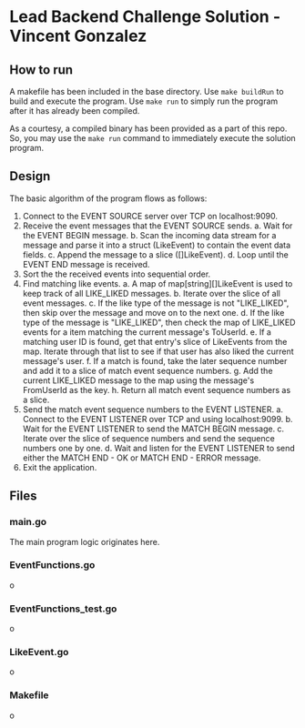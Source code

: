 # Lead Backend Challenge Solution - Vincent Gonzalez

## How to run
A makefile has been included in the base directory. Use `make buildRun` to build and execute the program. Use `make run` to simply run the program after it has already been compiled.

As a courtesy, a compiled binary has been provided as a part of this repo. So, you may use the `make run` command to immediately execute the solution program.

## Design
The basic algorithm of the program flows as follows:
1. Connect to the EVENT SOURCE server over TCP on localhost:9090.
2. Receive the event messages that the EVENT SOURCE sends.
    a. Wait for the EVENT BEGIN message.
    b. Scan the incoming data stream for a message and parse it into a struct (LikeEvent) to contain the event data fields.
    c. Append the message to a slice ([]LikeEvent).
    d. Loop until the EVENT END message is received.
3. Sort the the received events into sequential order.
4. Find matching like events.
    a. A map of map\[string\][]LikeEvent is used to keep track of all LIKE_LIKED messages.
    b. Iterate over the slice of all event messages.
    c. If the like type of the message is not "LIKE_LIKED", then skip over the message and move on to the next one.
    d. If the like type of the message is "LIKE_LIKED", then check the map of LIKE_LIKED events for a item matching the current message's ToUserId.
    e. If a matching user ID is found, get that entry's slice of LikeEvents from the map. Iterate through that list to see if that user has also liked the current message's user.
    f. If a match is found, take the later sequence number and add it to a slice of match event sequence numbers.
    g. Add the current LIKE_LIKED message to the map using the message's FromUserId as the key.
    h. Return all match event sequence numbers as a slice.
5. Send the match event sequence numbers to the EVENT LISTENER.
    a. Connect to the EVENT LISTENER over TCP and using localhost:9099.
    b. Wait for the EVENT LISTENER to send the MATCH BEGIN message.
    c. Iterate over the slice of sequence numbers and send the sequence numbers one by one.
    d. Wait and listen for the EVENT LISTENER to send either the MATCH END - OK or MATCH END - ERROR message.
6. Exit the application.

## Files
### main.go
The main program logic originates here.

### EventFunctions.go
o

### EventFunctions_test.go
o

### LikeEvent.go
o

### Makefile
o
